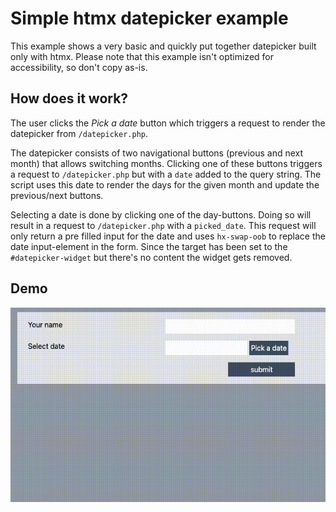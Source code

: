 # Simple htmx datepicker example

This example shows a very basic and quickly put together datepicker built only with htmx. Please note that this example isn't optimized for accessibility, so don't copy as-is.

## How does it work?

The user clicks the _Pick a date_ button which triggers a request to render the datepicker from `/datepicker.php`.

The datepicker consists of two navigational buttons (previous and next month) that allows switching months. Clicking one of these buttons triggers a request to `/datepicker.php` but with a `date` added to the query string. The script uses this date to render the days for the given month and update the previous/next buttons.

Selecting a date is done by clicking one of the day-buttons. Doing so will result in a request to `/datepicker.php` with a `picked_date`. This request will only return a pre filled input for the date and uses `hx-swap-oob` to replace the date input-element in the form. Since the target has been set to the `#datepicker-widget` but there's no content the widget gets removed.

## Demo

![Short demonstration of the datepicker](/demo.gif "htmx Datepicker")
